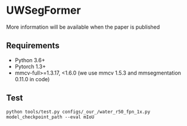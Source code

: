 # UWSegFormer
More information will be available when the paper is published
## Requirements
 * Python 3.6+
 * Pytorch 1.3+
 * mmcv-full>=1.3.17, <1.6.0 (we use mmcv 1.5.3 and mmsegmentation 0.11.0 in code)
## Test
  `python tools/test.py configs/_our_/water_r50_fpn_1x.py model_checkpoint_path --eval mIoU`
